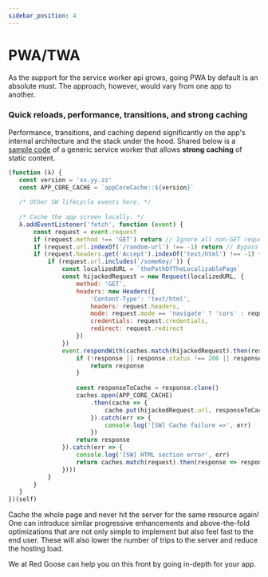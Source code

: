 ```yaml
---
sidebar_position: 4
---
```


# PWA/TWA

As the support for the service worker api grows, going PWA by default is an absolute must. The approach, however, would vary from one app to another.




### Quick reloads, performance, transitions, and strong caching

Performance, transitions, and caching depend significantly on the app's internal architecture and the stack under the hood. Shared below is a [sample code](/blog/mobile-apps-with-red-goose#pwa-or-twa) of a generic service worker that allows **strong caching** of static content. 

```js title="Service Worker API"
(function (λ) {
   const version = 'xx.yy.zz'
   const APP_CORE_CACHE = `appCoreCache::${version}`
 
   /* Other SW lifecycle events here. */
 
   /* Cache the app screen locally. */
   λ.addEventListener('fetch', function (event) {
       const request = event.request
       if (request.method !== 'GET') return // Ignore all non-GET requests.
       if (request.url.indexOf('/random-url') !== -1) return // Bypass a request.
       if (request.headers.get('Accept').indexOf('text/html') !== -1) {
           if (request.url.includes(`/someKey/`)) {
               const localizedURL = `thePathOfTheLocalizablePage`
               const hijackedRequest = new Request(localizedURL, {
                   method: 'GET',
                   headers: new Headers({
                       'Content-Type': 'text/html',
                       headers: request.headers,
                       mode: request.mode == 'navigate' ? 'cors' : request.mode,
                       credentials: request.credentials,
                       redirect: request.redirect
                   })
               })
               event.respondWith(caches.match(hijackedRequest).then(response => response || fetch(hijackedRequest).then(response => {
                   if (!response || response.status !== 200 || response.type !== 'basic') {
                       return response
                   }
 
                   const responseToCache = response.clone()
                   caches.open(APP_CORE_CACHE)
                       .then(cache => {
                           cache.put(hijackedRequest.url, responseToCache)
                       }).catch(err => {
                           console.log('[SW] Cache failure =>', err)
                       })
                   return response
               }).catch(err => {
                   console.log('[SW] HTML section error', err)
                   return caches.match(request).then(response => response || caches.match('/offline'))
               })))
           }
       }
   }
})(self)
```

Cache the whole page and never hit the server for the same resource again! One can introduce similar progressive enhancements and above-the-fold optimizations that are not only simple to implement but also feel fast to the end user. These will also lower the number of trips to the server and reduce the hosting load. 

We at Red Goose can help you on this front by going in-depth for your app. 
